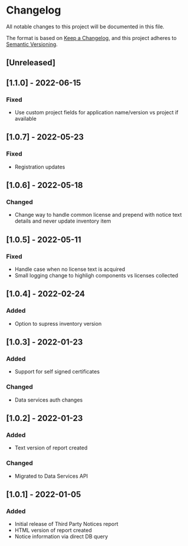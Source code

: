 # Changelog
All notable changes to this project will be documented in this file.

The format is based on [Keep a Changelog](https://keepachangelog.com/en/1.0.0/),
and this project adheres to [Semantic Versioning](https://semver.org/spec/v2.0.0.html).

## [Unreleased]

## [1.1.0] - 2022-06-15
### Fixed
- Use custom project fields for application name/version vs project if available

## [1.0.7] - 2022-05-23
### Fixed
- Registration updates

## [1.0.6] - 2022-05-18
### Changed
- Change way to handle common license and prepend with notice text details and never update inventory item

## [1.0.5] - 2022-05-11
### Fixed
- Handle case when no license text is acquired
- Small logging change to highligh components vs licenses collected

## [1.0.4] - 2022-02-24
### Added
- Option to supress inventory version

## [1.0.3] - 2022-01-23
### Added
- Support for self signed certificates
### Changed
- Data services auth changes

## [1.0.2] - 2022-01-23
### Added
- Text version of report created
### Changed
- Migrated to Data Services API

## [1.0.1] - 2022-01-05
### Added
- Initial release of Third Party Notices report
- HTML version of report created
- Notice information via direct DB query

